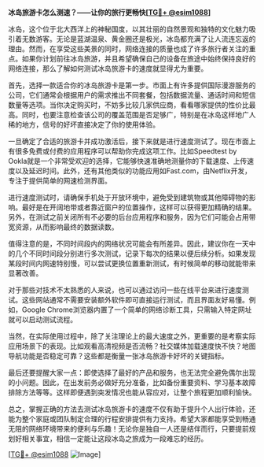 **冰岛旅游卡怎么测速？——让你的旅行更畅快[[TG💪+ @esim1088](https://t.me/s/esim1088)]**

冰岛，这个位于北大西洋上的神秘国度，以其壮丽的自然景观和独特的文化魅力吸引着无数游客。无论是蓝湖温泉、黄金圈还是极光，冰岛都充满了让人流连忘返的理由。然而，在享受这些美景的同时，网络连接的质量也成了许多旅行者关注的重点。如果你计划前往冰岛旅游，并且希望确保自己的设备在旅途中始终保持良好的网络连接，那么了解如何测试冰岛旅游卡的速度就显得尤为重要。

首先，选择一款适合你的冰岛旅游卡是第一步。市面上有许多提供国际漫游服务的公司，它们通常会根据用户的需求推出不同套餐，包括数据流量、通话时间和短信数量等选项。当你决定购买时，不妨多比较几家供应商，看看哪家提供的性价比最高。同时，也要注意检查该公司的覆盖范围是否足够广，特别是在冰岛这样地广人稀的地方，信号的好坏直接决定了你的使用体验。

一旦确定了合适的旅游卡并成功激活后，接下来就是进行速度测试了。现在市面上有很多免费或付费的应用程序可以帮助你完成这项工作。比如Speedtest by Ookla就是一个非常受欢迎的选择，它能够快速准确地测量你的下载速度、上传速度以及延迟时间。此外，还有其他类似的功能应用如Fast.com，由Netflix开发，专注于提供简单的网速检测界面。

进行速度测试时，请确保手机处于开放环境中，避免受到建筑物或其他障碍物的影响。最好是在开阔地带或者靠近窗户的位置操作，这样可以获得更加精确的结果。另外，在测试之前关闭所有不必要的后台应用程序和服务，因为它们可能会占用带宽资源，从而影响最终的数据读数。

值得注意的是，不同时间段内的网络状况可能会有所差异。因此，建议你在一天中的几个不同时间段分别进行多次测试，记录下每次的结果以便后续分析。如果发现某段时间内网速特别慢，可以尝试更换位置重新测试，有时候简单的移动就能带来显著改善。

对于那些对技术不太熟悉的人来说，也可以通过访问一些在线平台来进行速度测试。这些网站通常不需要安装额外软件即可直接运行测试，而且界面友好易懂。例如，Google Chrome浏览器内置了一个简单的网络诊断工具，只需输入特定网址就可以启动测试流程。

当然，在实际使用过程中，除了关注理论上的最大速度之外，更重要的是考察实际应用场景下的表现。比如观看高清视频是否流畅？社交媒体加载速度快不快？地图导航功能是否稳定可靠？这些都是衡量一张冰岛旅游卡好坏的关键指标。

最后还要提醒大家一点：即使选择了最好的产品和服务，也无法完全避免偶尔出现的小问题。因此，在出发前务必做好充分准备，比如备份重要资料、学习基本故障排除方法等等。这样即便遇到突发情况也能从容应对，让整个旅程更加顺利愉快。

总之，掌握正确的方法去测试冰岛旅游卡的速度不仅有助于提升个人出行体验，还能为整个家庭或团队制定合理的行程安排提供有力支持。希望大家都能享受到畅通无阻的网络环境带来的便利与乐趣！无论你是独自一人还是结伴而行，只要提前规划好相关事宜，相信一定能让这段冰岛之旅成为一段难忘的经历。

[[TG💪+ @esim1088](https://t.me/s/esim1088) ![Image](https://i.postimg.cc/4NQfJmqS/Snipaste-2025-05-13-00-14-12.png)]